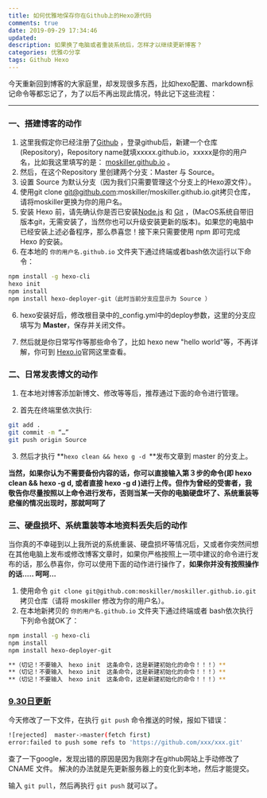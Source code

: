```yaml
---
title: 如何优雅地保存你在Github上的Hexo源代码
comments: true
date: 2019-09-29 17:34:46
updated:
description: 如果换了电脑或者重装系统后，怎样才以继续更新博客？
categories: 优雅の分享
tags: Github Hexo
---
```


  今天重新回到博客的大家庭里，却发现很多东西，比如hexo配置、markdown标记命令等都忘记了，为了以后不再出现此情况，特此记下这些流程：

------

### 一、搭建博客的动作

1. 这里我假定你已经注册了[Github](https://github.com) ，登录github后，新建一个仓库(Repository)，Repository name就填xxxxx.github.io，xxxxx是你的用户名，比如我这里填写的是： [moskiller.github.io](https://moskiller.github.io) 。
2. 然后，在这个Repository 里创建两个分支：Master 与 Source。
3. 设置 Source 为默认分支（因为我们只需要管理这个分支上的Hexo源文件）。
4. 使用git clone git@github.com:moskiller/moskiller.github.io.git拷贝仓库，请将moskiller更换为你的用户名。
5. 安装 Hexo 前，请先确认你是否已安装[Node.js](http://nodejs.org/) 和 [Git](http://git-scm.com/) ，(MacOS系统自带旧版本git，无需安装了，当然你也可以升级安装更新的版本)。如果您的电脑中已经安装上述必备程序，那么恭喜您！接下来只需要使用 npm 即可完成 Hexo 的安装。
6. 在本地的 `你的用户名.github.io` 文件夹下通过终端或者bash依次运行以下命令：
```bash
npm install -g hexo-cli
hexo init
npm install
npm install hexo-deployer-git（此时当前分支应显示为 Source ）
```
6. hexo安装好后，修改根目录中的_config.yml中的deploy参数，这里的分支应填写为 **Master**，保存并关闭文件。

7. 然后就是你日常写作等那些命令了，比如 hexo new "hello world"等，不再详解，你可到 [Hexo.io](https://hexo.io/zh-cn/)官网这里查看。

    

### 二、日常发表博文的动作

1. 在本地对博客添加新博文、修改等等后，推荐通过下面的命令进行管理。

2. 首先在终端里依次执行:
```bash
git add .
git commit -m “…”
git push origin Source
```
3. 然后才执行 **`hexo clean && hexo g -d `**发布文章到 master 的分支上。

**当然，如果你认为不需要备份内容的话，你可以直接输入第３步的命令(即 hexo clean && hexo -g d, 或者直接 hexo -g d )进行上传。但作为曾经的受害者，我敬告你尽量按照以上命令进行发布，否则当某一天你的电脑硬盘坏了、系统重装等悲催的情况出现时，那就呵呵了**

  

### 三、硬盘损坏、系统重装等本地资料丢失后的动作

当你真的不幸碰到以上我所说的系统重装、硬盘损坏等情况后，又或者你突然间想在其他电脑上发布或修改博客文章时，如果你严格按照上一项中建议的命令进行发布的话，那么恭喜你，你可以使用下面的动作进行操作了，**如果你并没有按照操作的话..... 呵呵...**

1. 使用命令 `git clone git@github.com:moskiller/moskiller.github.io.git` 拷贝仓库（请将 moskiller 修改为你的用户名）。
2. 在本地新拷贝的 `你的用户名.github.io` 文件夹下通过终端或者 bash依次执行下列命令就OK了：
```bash
npm install -g hexo-cli
npm install
npm install hexo-deployer-git 

**（切记！不要输入　hexo init　这条命令，这是新建初始化的命令！！！）**
**（切记！不要输入　hexo init　这条命令，这是新建初始化的命令！！！）**
**（切记！不要输入　hexo init　这条命令，这是新建初始化的命令！！！）**
```



### <u>9.30日更新</u>

今天修改了一下文件，在执行 `git push` 命令推送的时候，报如下错误：
```bash
![rejected]  master->master(fetch first)  
error:failed to push some refs to 'https://github.com/xxx/xxx.git'
```
查了一下google，发现出错的原因是因为我刚才在github网站上手动修改了 CNAME 文件。
解决的办法就是先更新服务器上的变化到本地，然后才能提交。

输入 `git pull`，然后再执行 `git push` 就可以了。



 



